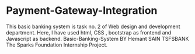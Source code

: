 # Payment-Gateway-Integration
This basic banking system is task no. 2 of Web design and development department. Here, I have used html, CSS , bootstrap as frontend and Javascript as backend. Basic-Banking-System BY Hemant SAIN TSFSBANK The Sparks Foundation Internship Project.

